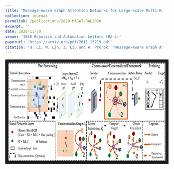 ```yaml
---
title: "Message-Aware Graph Attention Networks for Large-Scale Multi-Robot Path Planning"
collection: journal
permalink: /publications/2020-MAGAT-RAL2020
excerpt: ''
date: 2020-11-30
venue: 'IEEE Robotics and Automation Letters (RA-L)'
paperurl: 'https://arxiv.org/pdf/2011.13219.pdf'
citation: 'Q. Li, W. Lin, Z. Liu and A. Prorok, "Message-Aware Graph Attention Networks for Large-Scale Multi-Robot Path Planning," in IEEE Robotics and Automation Letters(JCR Q2, IF 3.74), vol. 6, no. 3, pp. 5533-5540, July 2021, doi: 10.1109/LRA.2021.3077863.'
---
```

<a href="https://drive.google.com/file/d/1ewTJev0PHMKXjHnSC__obYNqvqBHI4wJ/view?usp=sharing
" target="_blank"><img src="/images/customized/Framework_MAGAT_RAL2021.png" 
alt="IMAGE ALT TEXT HERE" width="560" height="315" border="10" /></a>



